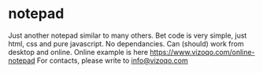 # notepad

Just another notepad similar to many others. Bet code is very simple, just html, css and pure javascript. No dependancies. Can (should) work from desktop and online. Online example is here https://www.vizoqo.com/online-notepad
For contacts, please write to info@vizoqo.com
